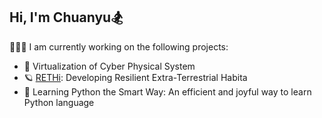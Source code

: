 ## Hi, I'm Chuanyu🏂

🧑🏽‍💻 I am currently working on the following projects:

- 🔬 Virtualization of Cyber Physical System
- 🪐 [RETHi](https://www.purdue.edu/rethi): Developing Resilient Extra-Terrestrial Habita
- 🧸 Learning Python the Smart Way: An efficient and joyful way to learn Python language
